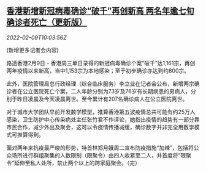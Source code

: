 <!--1644402663000-->
[香港新增新冠病毒确诊“破千”再创新高 两名年逾七旬确诊者死亡（更新版）](https://cn.reuters.com/article/hk-covid19-0209-wedn-idCNKBS2KE0XC)
------

<div><i>2022-02-09T10:03:56Z</i></div><p>(新增更多记者会内容)</p><p>路透香港2月9日 - 香港周三单日录得的新冠病毒确诊个案“破千”达1,161宗，再创两年疫情以来新高，当中1,153宗为本地感染；至于初步确诊亦达到约800宗。</p><p>此外，医院管理局总行政经理（综合临床服务）李立业在记者会公布，新增两宗确诊者在公立医院死亡个案，二人年龄分别为73岁及76岁有长期病患的男病人，分别于昨日凌晨及今天凌晨离世。至今累计有207名确诊病人在公立医院离世。</p><p>对于城市大学团队早前开发数学模型，推算香港第五波疫情总共可能有约25万人感染，卫生防护中心传染病处主任张竹君不作评论，她指出疫情的趋势有一部分靠市民合作，减少外出及聚会，这可以令疫情传播减缓，确诊数字并非完全用数学模式可推算得到。</p><p>面对两年来抗疫最严峻的形势，特首林郑月娥周二宣布防疫措施“加辣”，包括将公众场所进行群组聚集的人数限制（限聚令）由四人收紧至二人，并首度将“限聚令”延伸至私人处所，禁止两个以上的跨家庭聚会。（完）</p>
